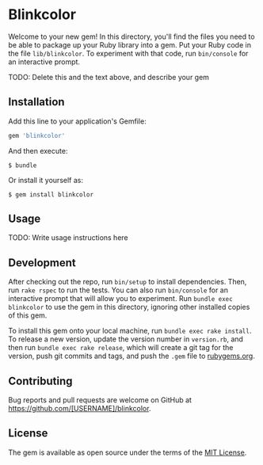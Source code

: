 # Blinkcolor

Welcome to your new gem! In this directory, you'll find the files you need to be able to package up your Ruby library into a gem. Put your Ruby code in the file `lib/blinkcolor`. To experiment with that code, run `bin/console` for an interactive prompt.

TODO: Delete this and the text above, and describe your gem

## Installation

Add this line to your application's Gemfile:

```ruby
gem 'blinkcolor'
```

And then execute:

    $ bundle

Or install it yourself as:

    $ gem install blinkcolor

## Usage

TODO: Write usage instructions here

## Development

After checking out the repo, run `bin/setup` to install dependencies. Then, run `rake rspec` to run the tests. You can also run `bin/console` for an interactive prompt that will allow you to experiment. Run `bundle exec blinkcolor` to use the gem in this directory, ignoring other installed copies of this gem.

To install this gem onto your local machine, run `bundle exec rake install`. To release a new version, update the version number in `version.rb`, and then run `bundle exec rake release`, which will create a git tag for the version, push git commits and tags, and push the `.gem` file to [rubygems.org](https://rubygems.org).

## Contributing

Bug reports and pull requests are welcome on GitHub at https://github.com/[USERNAME]/blinkcolor.


## License

The gem is available as open source under the terms of the [MIT License](http://opensource.org/licenses/MIT).

